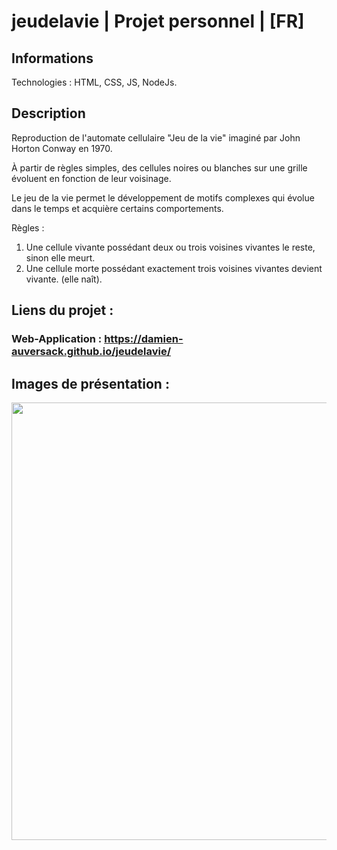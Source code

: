# jeudelavie | Projet personnel | [FR]

## Informations

Technologies : HTML, CSS, JS, NodeJs.

## Description

Reproduction de l'automate cellulaire "Jeu de la vie" imaginé par John Horton Conway en 1970.

À partir de règles simples, des cellules noires ou blanches sur une grille évoluent en fonction de leur voisinage.

Le jeu de la vie permet le développement de motifs complexes qui évolue dans le temps et acquière certains comportements.

Règles :

1. Une cellule vivante possédant deux ou trois voisines vivantes le reste, sinon elle meurt.
2. Une cellule morte possédant exactement trois voisines vivantes devient vivante. (elle naît).


## Liens du projet :

### Web-Application : https://damien-auversack.github.io/jeudelavie/

## Images de présentation :

<div>
<img align=top src="https://github.com/damien-auversack/jeudelavie/blob/main/presentation_pictures/picture_01.jpg" width="700px">
</div>
